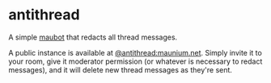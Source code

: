 # antithread
A simple [maubot](https://github.com/maubot/maubot) that redacts all thread messages.

A public instance is available at [@antithread:maunium.net]. Simply invite it
to your room, give it moderator permission (or whatever is necessary to redact
messages), and it will delete new thread messages as they're sent.

[@antithread:maunium.net]: https://matrix.to/#/@antithread:maunium.net
